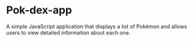 # Pok-dex-app
A simple JavaScript application that displays a list of Pokémon and allows users to view detailed information about each one.
